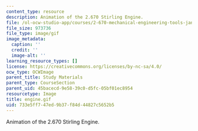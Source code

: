 ```yaml
---
content_type: resource
description: Animation of the 2.670 Stirling Engine.
file: /ol-ocw-studio-app/courses/2-670-mechanical-engineering-tools-january-iap-2004/733e5ff747ed9b37f84d44827c5652b5_engine.gif
file_size: 973736
file_type: image/gif
image_metadata:
  caption: ''
  credit: ''
  image-alt: ''
learning_resource_types: []
license: https://creativecommons.org/licenses/by-nc-sa/4.0/
ocw_type: OCWImage
parent_title: Study Materials
parent_type: CourseSection
parent_uid: 45bacecd-9e58-39c0-d5fc-05bf01ec8954
resourcetype: Image
title: engine.gif
uid: 733e5ff7-47ed-9b37-f84d-44827c5652b5
---
```

Animation of the 2.670 Stirling Engine.